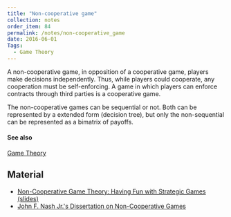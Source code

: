 ```yaml
---
title: "Non-cooperative game"
collection: notes
order_item: 84
permalink: /notes/non-cooperative_game
date: 2016-06-01
Tags:
  - Game Theory
---
```


A non-cooperative game, in opposition of a cooperative game, players make decisions independently. Thus, while players could cooperate, any cooperation must be self-enforcing. A game in which players can enforce contracts through third parties is a cooperative game.

The non-cooperative games can be sequential or not. Both can be represented by a extended form (decision tree), but only the non-sequential can be represented as a bimatrix of payoffs.


#### See also
[Game Theory](/notes/game_theory)


## Material
* [Non-Cooperative Game Theory: Having Fun with Strategic Games (slides)](http://scholar.harvard.edu/files/wonbinkang/files/tedy_game_theory.pdf)
* [John F. Nash Jr.'s Dissertation on Non-Cooperative Games](http://rbsc.princeton.edu/sites/default/files/Non-Cooperative_Games_Nash.pdf)







